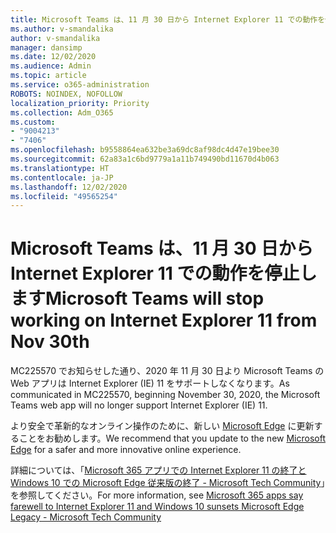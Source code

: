 ```yaml
---
title: Microsoft Teams は、11 月 30 日から Internet Explorer 11 での動作を停止します
ms.author: v-smandalika
author: v-smandalika
manager: dansimp
ms.date: 12/02/2020
ms.audience: Admin
ms.topic: article
ms.service: o365-administration
ROBOTS: NOINDEX, NOFOLLOW
localization_priority: Priority
ms.collection: Adm_O365
ms.custom:
- "9004213"
- "7406"
ms.openlocfilehash: b9558864ea632be3a69dc8af98dc4d47e19bee30
ms.sourcegitcommit: 62a83a1c6bd9779a1a11b749490bd11670d4b063
ms.translationtype: HT
ms.contentlocale: ja-JP
ms.lasthandoff: 12/02/2020
ms.locfileid: "49565254"
---
```

# <a name="microsoft-teams-will-stop-working-on-internet-explorer-11-from-nov-30th"></a><span data-ttu-id="0b7f6-102">Microsoft Teams は、11 月 30 日から Internet Explorer 11 での動作を停止します</span><span class="sxs-lookup"><span data-stu-id="0b7f6-102">Microsoft Teams will stop working on Internet Explorer 11 from Nov 30th</span></span>

<span data-ttu-id="0b7f6-103">MC225570 でお知らせした通り、2020 年 11 月 30 日より Microsoft Teams の Web アプリは Internet Explorer (IE) 11 をサポートしなくなります。</span><span class="sxs-lookup"><span data-stu-id="0b7f6-103">As communicated in MC225570,  beginning November 30, 2020, the Microsoft Teams web app will no longer support Internet Explorer (IE) 11.</span></span> 

<span data-ttu-id="0b7f6-104">より安全で革新的なオンライン操作のために、新しい [Microsoft Edge](https://www.microsoft.com/edge) に更新することをお勧めします。</span><span class="sxs-lookup"><span data-stu-id="0b7f6-104">We recommend that you update to the new [Microsoft Edge](https://www.microsoft.com/edge) for a safer and more innovative online experience.</span></span> 

<span data-ttu-id="0b7f6-105">詳細については、「[Microsoft 365 アプリでの Internet Explorer 11 の終了と Windows 10 での Microsoft Edge 従来版の終了 - Microsoft Tech Community](https://techcommunity.microsoft.com/t5/microsoft-365-blog/microsoft-365-apps-say-farewell-to-internet-explorer-11-and/ba-p/1591666)」を参照してください。</span><span class="sxs-lookup"><span data-stu-id="0b7f6-105">For more information, see [Microsoft 365 apps say farewell to Internet Explorer 11 and Windows 10 sunsets Microsoft Edge Legacy - Microsoft Tech Community](https://techcommunity.microsoft.com/t5/microsoft-365-blog/microsoft-365-apps-say-farewell-to-internet-explorer-11-and/ba-p/1591666)</span></span>

